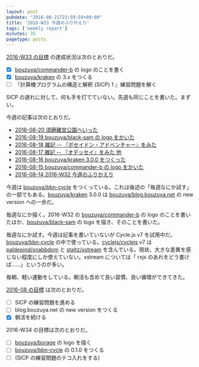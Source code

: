 ```yaml
---
layout: post
pubdate: "2016-08-21T23:59:59+09:00"
title: '2016-W33 今週のふりかえり'
tags: ['weekly report']
minutes: 35
pagetype: posts
---
```

[2016-W33 の目標][2016-08-14] の達成状況は次のとおりだ。

- [x] [bouzuya/commander-b][] の logo のことを書く
- [x] [bouzuya/kraken][] の 3.x をつくる
- [ ] 『計算機プログラムの構造と解釈 (SICP) 1 』練習問題を解く

SICP の遅れに対して、何も手を打てていない。先週も同じことを書いた。まずい。

今週の記事は次のとおりだ。

- [2016-08-20 須磨離宮公園へいった][2016-08-20]
- [2016-08-19 bouzuya/black-sam の logo をかいた][2016-08-19]
- [2016-08-18 雑記 -- 『ポセイドン・アドベンチャー』をみた][2016-08-18]
- [2016-08-17 雑記 -- 『オデッセイ』をみた 他][2016-08-17]
- [2016-08-16 bouzuya/kraken 3.0.0 をつくった][2016-08-16]
- [2016-08-15 bouzuya/commander-b の logo をかいた][2016-08-15]
- [2016-08-14 2016-W32 今週のふりかえり][2016-08-14]

今週は [bouzuya/bbn-cycle][] をつくっている。これは後述の「毎週なにか試す」の一部でもある。[bouzuya/kraken][] 3.0.0 は [bouzuya/blog.bouzuya.net][] の new version への一歩だ。

毎週なにか描く。2016-W32 の [bouzuya/commander-b][] の logo のことを書いたほか、[bouzuya/black-sam][] の logo を描き、そのことを書いた。

毎週なにか試す。今週は記事を書いていないが Cycle.js v7 を試用中だ。[bouzuya/bbn-cycle][] の中で使っている。[cyclejs/cyclejs][] v7 は [paldepind/snabbdom][] と [staltz/xstream][] を含んでいる。現状、大きな差異を感じない程度にしか使えていない。xstream については「 rxjs のあれをどう書けば……」というのが多い。

毎朝、軽い運動をしている。朝活も含めて良い習慣、良い循環ができてきた。

[2016-08 の目標][2016-07-31] は次のとおりだ。

- [ ] SICP の練習問題を進める
- [ ] blog.bouzuya.net の new version をつくる
- [x] 朝活を続ける

2016-W34 の目標は次のとおりだ。

- [ ] [bouzuya/borage][] の logo を描く
- [ ] [bouzuya/bbn-cycle][] の 0.1.0 をつくる
- [ ] (SICP の練習問題のテコ入れをする)

[2016-07-31]: http://blog.bouzuya.net/2016/07/31/
[2016-08-14]: http://blog.bouzuya.net/2016/08/14/
[2016-08-15]: http://blog.bouzuya.net/2016/08/15/
[2016-08-16]: http://blog.bouzuya.net/2016/08/16/
[2016-08-17]: http://blog.bouzuya.net/2016/08/17/
[2016-08-18]: http://blog.bouzuya.net/2016/08/18/
[2016-08-19]: http://blog.bouzuya.net/2016/08/19/
[2016-08-20]: http://blog.bouzuya.net/2016/08/20/
[bouzuya/bbn-cycle]: https://github.com/bouzuya/bbn-cycle
[bouzuya/black-sam]: https://github.com/bouzuya/black-sam
[bouzuya/blog.bouzuya.net]: https://github.com/bouzuya/blog.bouzuya.net
[bouzuya/borage]: https://github.com/bouzuya/borage
[bouzuya/commander-b]: https://github.com/bouzuya/commander-b
[bouzuya/kraken]: https://github.com/bouzuya/kraken
[cyclejs/cyclejs]: https://github.com/cyclejs/cyclejs
[paldepind/snabbdom]: https://github.com/paldepind/snabbdom
[staltz/xstream]: https://github.com/staltz/xstream

